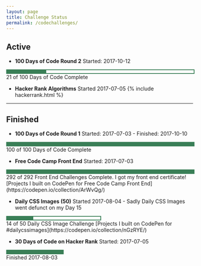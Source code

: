 ```yaml
---
layout: page
title: Challenge Status
permalink: /codechallenges/
---
```


## Active

+ **100 Days of Code Round 2**
Started: 2017-10-12
<div style = "width: 100%; height: 8px; border: 2px; border-style: solid; border-color: #3a7f57;">
  <div style = "width: 21%; height: 8px; background-color: #3a7f57;">
  </div>
</div>
21 of 100 Days of Code Complete

+ **Hacker Rank Algorithms**
Started 2017-07-05
{% include hackerrank.html %}

<hr>

## Finished

+ **100 Days of Code Round 1**
Started: 2017-07-03 - Finished: 2017-10-10
<div style = "width: 100%; height: 8px; border: 2px; border-style: solid; border-color: #3a7f57;">
  <div style = "width: 100%; height: 8px; background-color: #3a7f57;">
  </div>
</div>
100 of 100 Days of Code Complete

+ **Free Code Camp Front End**
Started: 2017-07-03
<div style = "width: 100%; height: 8px; border: 2px; border-style: solid; border-color: #3a7f57;">
  <div style = "width: 100%; height: 8px; background-color: #3a7f57;">
  </div>
</div>
292 of 292 Front End Challenges Complete. I got my front end certificate!
[Projects I built on CodePen for Free Code Camp Front End](https://codepen.io/collection/ArWvQg/)



+ **Daily CSS Images (50)**
Started 2017-08-04  - Sadly Daily CSS Images went defunct on my Day 15   
<div style = "width: 50%; height: 8px; border: 2px; border-style: solid; border-color: #3a7f57;">
  <div style = "width: 28%; height: 8px; background-color: #3a7f57;">
  </div>   
</div>
14 of 50 Daily CSS Image Challenge
[Projects I built on CodePen for #dailycssimages](https://codepen.io/collection/nGzRYE/)


+ **30 Days of Code on Hacker Rank**
Started: 2017-07-05
<div style = "width: 30%; height: 8px; border: 2px; border-style: solid; border-color: #3a7f57;">
  <div style = "width: 100%; height: 8px; background-color: #3a7f57;">
  </div>   
</div>
Finished 2017-08-03

    
